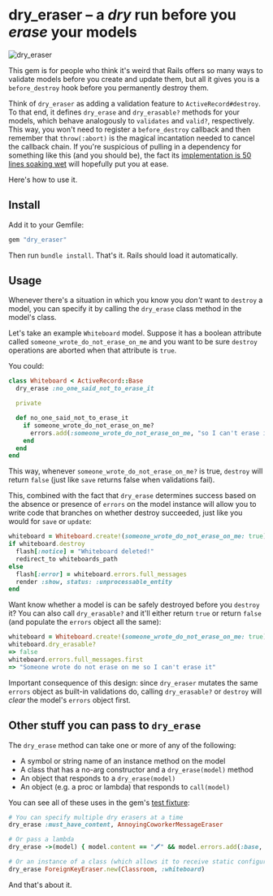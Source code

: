 # dry_eraser – a _dry_ run before you _erase_ your models

![dry_eraser](https://github.com/searls/dry_eraser/assets/79303/5dd8375e-c513-4f27-a90c-d74a2acaa62e)

This gem is for people who think it's weird that Rails offers so many ways to
validate models before you create and update them, but all it gives you is a
`before_destroy` hook before you permanently destroy them.

Think of `dry_eraser` as adding a validation feature to `ActiveRecord#destroy`.
To that end, it defines `dry_erase` and `dry_erasable?` methods for your models,
which behave analogously to `validates` and `valid?`, respectively. This way,
you won't need to register a `before_destroy` callback and then remember that
`throw(:abort)` is the magical incantation needed to cancel the callback chain.
If you're suspicious of pulling in a dependency for something like this (and you
should be), the fact its [implementation is 50 lines soaking
wet](lib/dry_eraser.rb) will hopefully put you at ease.

Here's how to use it.

## Install

Add it to your Gemfile:

```ruby
gem "dry_eraser"
```

Then run `bundle install`. That's it. Rails should load it automatically.

## Usage

Whenever there's a situation in which you know you _don't_ want to `destroy` a
model, you can specify it by calling the `dry_erase` class method in the model's
class.

Let's take an example `Whiteboard` model. Suppose it has a boolean attribute
called `someone_wrote_do_not_erase_on_me` and you want to be sure `destroy`
operations are aborted when that attribute is `true`.

You could:

```ruby
class Whiteboard < ActiveRecord::Base
  dry_erase :no_one_said_not_to_erase_it

  private

  def no_one_said_not_to_erase_it
    if someone_wrote_do_not_erase_on_me?
      errors.add(:someone_wrote_do_not_erase_on_me, "so I can't erase it")
    end
  end
end
```

This way, whenever `someone_wrote_do_not_erase_on_me?` is true, `destroy` will
return `false` (just like `save` returns false when validations fail).

This, combined with the fact that `dry_erase` determines success based on the
absence or presence of `errors` on the model instance will allow you to write
code that branches on whether destroy succeeded, just like you would for `save`
or `update`:

```ruby
whiteboard = Whiteboard.create!(someone_wrote_do_not_erase_on_me: true)
if whiteboard.destroy
  flash[:notice] = "Whiteboard deleted!"
  redirect_to whiteboards_path
else
  flash[:error] = whiteboard.errors.full_messages
  render :show, status: :unprocessable_entity
end
```

Want know whether a model is can be safely destroyed before you `destroy` it?
You can also call `dry_erasable?` and it'll either return `true` or return
`false` (and populate the `errors` object all the same):

```ruby
whiteboard = Whiteboard.create!(someone_wrote_do_not_erase_on_me: true)
whiteboard.dry_erasable?
=> false
whiteboard.errors.full_messages.first
=> "Someone wrote do not erase on me so I can't erase it"
```

Important consequence of this design: since `dry_eraser` mutates the same
`errors` object as built-in validations do, calling `dry_erasable?` or `destroy`
will _clear_ the model's `errors` object first.

## Other stuff you can pass to `dry_erase`

The `dry_erase` method can take one or more of any of the following:

* A symbol or string name of an instance method on the model
* A class that has a no-arg constructor and a `dry_erase(model)` method
* An object that responds to a `dry_erase(model)`
* An object (e.g. a proc or lambda) that responds to `call(model)`

You can see all of these uses in the gem's [test fixture](test/fixtures.rb):

```ruby
# You can specify multiple dry erasers at a time
dry_erase :must_have_content, AnnoyingCoworkerMessageEraser

# Or pass a lambda
dry_erase ->(model) { model.content == "🖍️" && model.errors.add(:base, "No crayon, c'mon!") }

# Or an instance of a class (which allows it to receive static configuration in an initializer)
dry_erase ForeignKeyEraser.new(Classroom, :whiteboard)
```

And that's about it.
